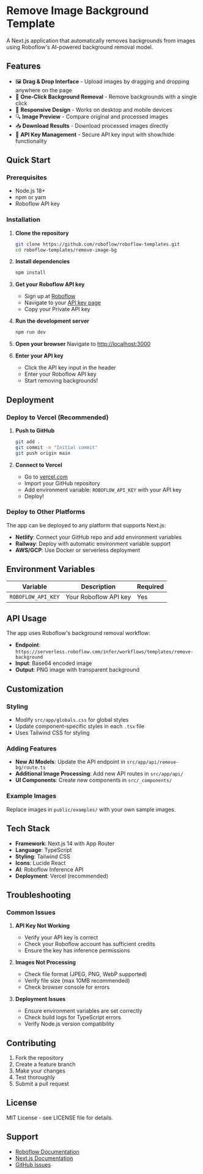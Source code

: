 # Remove Image Background Template

A Next.js application that automatically removes backgrounds from images using Roboflow's AI-powered background removal model.

## Features

- 🖼️ **Drag & Drop Interface** - Upload images by dragging and dropping anywhere on the page
- 🎯 **One-Click Background Removal** - Remove backgrounds with a single click
- 📱 **Responsive Design** - Works on desktop and mobile devices
- 🔍 **Image Preview** - Compare original and processed images
- 📥 **Download Results** - Download processed images directly
- 🔑 **API Key Management** - Secure API key input with show/hide functionality

## Quick Start

### Prerequisites

- Node.js 18+
- npm or yarn
- Roboflow API key

### Installation

1. **Clone the repository**

   ```bash
   git clone https://github.com/roboflow/roboflow-templates.git
   cd roboflow-templates/remove-image-bg
   ```

2. **Install dependencies**

   ```bash
   npm install
   ```

3. **Get your Roboflow API key**

   - Sign up at [Roboflow](https://roboflow.com)
   - Navigate to your [API key page](https://docs.roboflow.com/developer/authentication/find-your-roboflow-api-key)
   - Copy your Private API key

4. **Run the development server**

   ```bash
   npm run dev
   ```

5. **Open your browser**
   Navigate to [http://localhost:3000](http://localhost:3000)

6. **Enter your API key**
   - Click the API key input in the header
   - Enter your Roboflow API key
   - Start removing backgrounds!

## Deployment

### Deploy to Vercel (Recommended)

1. **Push to GitHub**

   ```bash
   git add .
   git commit -m "Initial commit"
   git push origin main
   ```

2. **Connect to Vercel**
   - Go to [vercel.com](https://vercel.com)
   - Import your GitHub repository
   - Add environment variable: `ROBOFLOW_API_KEY` with your API key
   - Deploy!

### Deploy to Other Platforms

The app can be deployed to any platform that supports Next.js:

- **Netlify**: Connect your GitHub repo and add environment variables
- **Railway**: Deploy with automatic environment variable support
- **AWS/GCP**: Use Docker or serverless deployment

## Environment Variables

| Variable           | Description           | Required |
| ------------------ | --------------------- | -------- |
| `ROBOFLOW_API_KEY` | Your Roboflow API key | Yes      |

## API Usage

The app uses Roboflow's background removal workflow:

- **Endpoint**: `https://serverless.roboflow.com/infer/workflows/templates/remove-background`
- **Input**: Base64 encoded image
- **Output**: PNG image with transparent background

## Customization

### Styling

- Modify `src/app/globals.css` for global styles
- Update component-specific styles in each `.tsx` file
- Uses Tailwind CSS for styling

### Adding Features

- **New AI Models**: Update the API endpoint in `src/app/api/remove-bg/route.ts`
- **Additional Image Processing**: Add new API routes in `src/app/api/`
- **UI Components**: Create new components in `src/_components/`

### Example Images

Replace images in `public/examples/` with your own sample images.

## Tech Stack

- **Framework**: Next.js 14 with App Router
- **Language**: TypeScript
- **Styling**: Tailwind CSS
- **Icons**: Lucide React
- **AI**: Roboflow Inference API
- **Deployment**: Vercel (recommended)

## Troubleshooting

### Common Issues

1. **API Key Not Working**

   - Verify your API key is correct
   - Check your Roboflow account has sufficient credits
   - Ensure the key has inference permissions

2. **Images Not Processing**

   - Check file format (JPEG, PNG, WebP supported)
   - Verify file size (max 10MB recommended)
   - Check browser console for errors

3. **Deployment Issues**
   - Ensure environment variables are set correctly
   - Check build logs for TypeScript errors
   - Verify Node.js version compatibility

## Contributing

1. Fork the repository
2. Create a feature branch
3. Make your changes
4. Test thoroughly
5. Submit a pull request

## License

MIT License - see LICENSE file for details.

## Support

- [Roboflow Documentation](https://docs.roboflow.com)
- [Next.js Documentation](https://nextjs.org/docs)
- [GitHub Issues](https://github.com/roboflow/roboflow-templates/issues)
